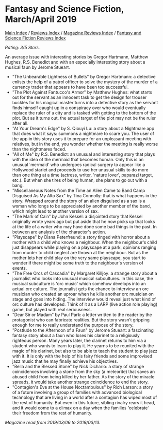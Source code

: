 # Fantasy and Science Fiction, March/April 2019

[Main Index](../../../README.md) / [Reviews Index](../../README.md) / [Magazine Reviews Index](../README.md) / [Fantasy and Science Fiction Reviews Index](README.md)

*Rating: 3/5 Stars.*

An average issue with interesting stories by Gregor Hartmann, Matthew Hughes, R.S. Benedict and with an especially interesting story about a musical faun by Jerome Stueart.

- "The Unbearable Lightness of Bullets" by Gregor Hartmann: a detective enlists the help of a patrol officer to solve the mystery of the murder of a currency trader that appears to have been too successful.
- "The Plot Against Fantucco's Armor" by Matthew Hughes: what starts out for the servant as an innocent task to get the design for trouser buckles for his magical master turns into a detective story as the servant finds himself caught up in a conspiracy over who would eventually replace the ruler of a city and is tasked with getting to the bottom of the plot. But as it turns out, the actual target of the plot may not be the ruler after all.
- "At Your Dream's Edge" by S. Qiouyi Lu: a story about a Nightmare app that does what it says: summons a nightmare to scare you. The user of the app in this story uses it to prepare for an unpleasant meeting with relatives, but in the end, you wonder whether the meeting is really worse than the nightmares faced.
- "All of Me" by R.S. Benedict: an unusual and interesting story that plays with the idea of the mermaid that becomes human. Only this is an unusual 'mermaid' who undergoes radical surgery to appear like a Hollywood starlet and proceeds to use her unusual skills to do more than one thing at a time (actress, writer, 'nature lover', paparazi target, etc.). But when she tires of being human, she plans to go out with a bang.
- "Miscellaneous Notes from the Time an Alien Came to Band Camp Disguised As My Alto Sax" by Tina Connolly: that is what happens in the story. Wrapped around the story of an alien disguised as a sax is a woman who longs to be appreciated by another member of the band, which might lead to another version of sax.
- "The Mark of Cain" by John Kessel: a disjointed story that Kessel originally wrote years ago but put aside that he now picks up that looks at the life of a writer who may have done some bad things in the past. In between are analysis of the character's action.
- "Playscape" by Diana Peterfreund: a story tinged with horror about a mother with a child who knows a neighbour. When the neighbour's child just disappears while playing on a playscape at a park, opinions ranging from murder to child neglect are thrown at the neighbour. But as the mother lets her child play on the very same playscape, you start to wonder if there might be some truth to the neighbour's version of events.
- "The Free Orcs of Cascadia" by Margaret Killjoy: a strange story about a journalist who looks into unusual musical subcultures. In this case, the musical subculture is 'orc music' which somehow develops into an actual orc culture. The journalist gets the chance to interview an orc musician who created an uproar when he kills another orc musician on stage and goes into hiding. The interview would reveal just what kind of orc culture has developed. Think of it as a LARP (live action role playing) game, but played with real seriousness.
- "Dear Sir or Madam" by Paul Park: a letter written to the reader by the protagonist who can fabricate realities. But the story wasn't gripping enough for me to really understand the purpose of the story.
- "Postlude to the Afternoon of a Faun" by Jerome Stueart: a fascinating fantasy story about a faun who loses his clarinet to a religiously righteous person. Many years later, the clarinet returns to him via a student who wants to learn to play it. He yearns to be reunited with the magic of his clarinet, but also to be able to teach the student to play jazz with it. It is only with the help of his fairy friends and some improvised jazz music that he may finally achieve his objectives.
- "Bella and the Blessed Stone" by Nick Dichario: a story of strange coincidences involving a stone from the sky (a meteorite) that saves an abused child from being killed by her father. As the story of the miracle spreads, it would take another strange coincidence to end the story.
- "Contagion's Eve at the House Noctambulous" by Rich Larson: a story of a future involving a group of families with advanced biological technology that are living in a world after a contagion has wiped most of the rest of humanity. But even in this future, sibling rivalry rears it head, and it would come to a climax on a day when the families 'celebrate' their freedom from the rest of humanity.

*Magazine read from 2019/03/06 to 2019/03/13.*
